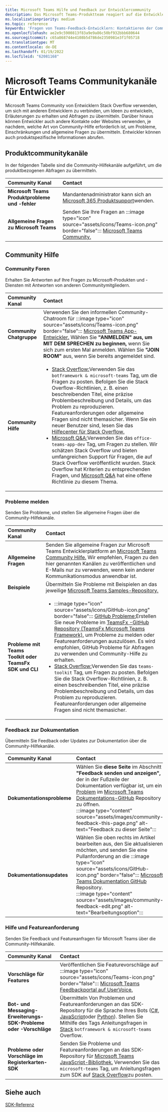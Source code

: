 ```yaml
---
title: Microsoft Teams Hilfe und Feedback zur Entwicklercommunity
description: Das Microsoft Teams-Produktteam reagiert auf die Entwicklercommunity über verschiedene Feedback- und Supportkanäle hinweg.
ms.localizationpriority: medium
ms.topic: reference
keywords: 'Fragen von Teams-Feedback-Entwicklern: Kontaktieren der Community bei der Anforderung von Fehlern bei Beiträgen zur Community-Diskussion'
ms.openlocfilehash: ae2e9c5900813f83a9e9a86c50bf932bbb680644
ms.sourcegitcommit: c65a868744e4108b5d786de2350981e3f1f05718
ms.translationtype: MT
ms.contentlocale: de-DE
ms.lasthandoff: 01/19/2022
ms.locfileid: "62081168"
---
```

# <a name="microsoft-teams-developer-community-channels"></a>Microsoft Teams Communitykanäle für Entwickler

Microsoft Teams Community von Entwicklern Stack Overflow verwenden, um sich mit anderen Entwicklern zu verbinden, um Ideen zu entwickeln, Erläuterungen zu erhalten und Abfragen zu übermitteln. Darüber hinaus können Entwickler auch andere Kontakte oder Websites verwenden, je nachdem, welche Art von Community-Hilfe erforderlich ist, um Probleme, Einschränkungen und allgemeine Fragen zu übermitteln. Entwickler können auch produktspezifische Informationen abrufen.

## <a name="product-community-channels"></a>Produktcommunitykanäle

In der folgenden Tabelle sind die Community-Hilfekanäle aufgeführt, um die produktbezogenen Abfragen zu übermitteln.

| **Community Kanal** | **Contact** |
|:------------|:------------|
| **Microsoft Teams Produktprobleme und -fehler** | Mandantenadministrator kann sich an [Microsoft 365 Produktsupport](/microsoft-365/admin/contact-support-for-business-products)wenden. |
| **Allgemeine Fragen zu Microsoft Teams** | Senden Sie Ihre Fragen an :::image type="icon" source="assets/icons/Teams-icon.png" border="false"::: [Microsoft Teams Community.](https://answers.microsoft.com/en-us/msteams/forum) |

## <a name="community-help"></a>Community Hilfe

### <a name="community-forums"></a>Community Foren

Erhalten Sie Antworten auf Ihre Fragen zu Microsoft-Produkten und -Diensten mit Antworten von anderen Communitymitgliedern.

| **Community Kanal**|   **Contact**  |
|:---------------------|:---------------|
| **Community Chatgruppe** | Verwenden Sie den informellen Community-Chatroom für :::image type="icon" source="assets/icons/Teams-icon.png" border="false"::: [Microsoft Teams App-Entwickler.](https://gitter.im/OfficeDev/MicrosoftTeamsAppDev) Wählen Sie **"ANMELDEN" aus, um MIT DEM SPRECHEN zu beginnen,** wenn Sie sich zum ersten Mal anmelden. Wählen Sie **"JOIN ROOM"** aus, wenn Sie bereits angemeldet sind. |
|**Community Hilfe** | <ul> <li>[Stack Overflow:](https://stackoverflow.com/questions/tagged/microsoft-teams)Verwenden Sie das `botframework & microsoft-teams` Tag, um die Fragen zu posten. Befolgen Sie die Stack Overflow-Richtlinien, z. B. einen beschreibenden Titel, eine präzise Problembeschreibung und Details, um das Problem zu reproduzieren. Featureanforderungen oder allgemeine Fragen sind nicht themasicher. Wenn Sie ein neuer Benutzer sind, lesen Sie das [Hilfecenter für Stack Overflow.](https://stackoverflow.com/help)</li>  <li> [Microsoft Q&A:](/answers/topics/office-teams-app-dev.html)Verwenden Sie das `office-teams-app-dev` Tag, um Fragen zu stellen. Wir schätzen Stack Overflow und bieten umfangreichen Support für Fragen, die auf Stack Overflow veröffentlicht wurden. Stack Overflow hat Kriterien zu entsprechenden Fragen, und [Microsoft Q&A](/answers/topics/office-teams-app-dev.html) hat eine offene Richtlinie zu diesem Thema. </li><ul> |

### <a name="report-issues"></a>Probleme melden

Senden Sie Probleme, und stellen Sie allgemeine Fragen über die Community-Hilfekanäle.

| **Community Kanal** | **Contact** |
|:----------------------|:------------|
| **Allgemeine Fragen** | Senden Sie allgemeine Fragen zur Microsoft Teams Entwicklerplattform an [Microsoft Teams Community Hilfe.](mailto:microsoftteamsdev@microsoft.com) Wir empfehlen, Fragen zu den hier genannten Kanälen zu veröffentlichen und E-Mails nur zu verwenden, wenn kein anderer Kommunikationsmodus anwendbar ist. |
| **Beispiele** | Übermitteln Sie Probleme mit Beispielen an das jeweilige [Microsoft Teams Samples-Repository.](https://github.com/OfficeDev/Microsoft-Teams-Samples)|
|  **Probleme mit Teams Toolkit oder TeamsFx SDK und CLI** | <ul><li> :::image type="icon" source="assets/icons/GitHub-icon.png" border="false":::  [GitHub Probleme:](https://github.com/OfficeDev/TeamsFx/issues)Erstellen Sie neue Probleme im [TeamsFx -GitHub Repository (TeamsFx Microsoft Teams Framework),](https://github.com/OfficeDev/TeamsFx) um Probleme zu melden oder Featureanforderungen auszulösen. Es wird empfohlen, GitHub Probleme für Abfragen zu verwenden und Community-Hilfe zu erhalten. <li> [Stack Overflow:](https://stackoverflow.com/questions/tagged/teams-toolkit)Verwenden Sie das `teams-toolkit` Tag, um Fragen zu posten. Befolgen Sie die Stack Overflow-Richtlinien, z. B. einen beschreibenden Titel, eine präzise Problembeschreibung und Details, um das Problem zu reproduzieren. Featureanforderungen oder allgemeine Fragen sind nicht themasicher. </li> </ul> |

### <a name="documentation-feedback"></a>Feedback zur Dokumentation

Übermitteln Sie Feedback oder Updates zur Dokumentation über die Community-Hilfekanäle.

| **Community Kanal** | **Contact** |
|:--------------------------|:--------------------------|
| **Dokumentationsprobleme** | Wählen Sie **diese Seite** im Abschnitt **"Feedback senden und anzeigen",** der in der Fußzeile der Dokumentation verfügbar ist, um ein [Problem](https://github.com/MicrosoftDocs/msteams-docs/issues) im [Microsoft Teams Dokumentations-GitHub](https://github.com/MicrosoftDocs/msteams-docs) Repository zu öffnen.<br/>:::image type="content" source="assets/images/community-feedback-this-page.png" alt-text="Feedback zu dieser Seite":::|
|**Dokumentationsupdates**|Wählen  Sie oben rechts im Artikel bearbeiten aus, den Sie aktualisieren möchten, und senden Sie eine Pullanforderung an die :::image type="icon" source="assets/icons/GitHub-icon.png" border="false"::: [Microsoft Teams Dokumentation GitHub](https://github.com/MicrosoftDocs/msteams-docs) Repository. <br /> :::image type="content" source="assets/images/community-feedback-edit.png" alt-text="Bearbeitungsoption":::|

### <a name="help-and-feature-request"></a>Hilfe und Featureanforderung

Senden Sie Feedback und Featureanfragen für Microsoft Teams über die Community-Hilfekanäle.

| **Community Kanal** | **Contact** |
|:----------------------|:------------|
| **Vorschläge für Features** | Veröffentlichen Sie Featurevorschläge auf :::image type="icon" source="assets/icons/Teams-icon.png" border="false"::: [Microsoft Teams Feedbackportal auf UserVoice.](https://microsoftteams.uservoice.com/forums/555103-public-preview/category/182881-developer-platform) |
| **Bot- und Messaging-Erweiterungs-SDK-Probleme oder -Vorschläge** | Übermitteln Von Problemen und Featureanforderungen an das SDK-Repository für die Sprache Ihres Bots ([C#](https://github.com/Microsoft/botbuilder-dotnet/), [JavaScript](https://github.com/Microsoft/botbuilder-js)oder [Python](https://github.com/Microsoft/botbuilder-python)). Stellen Sie Mithilfe des Tags Anleitungsfragen in [Stack](https://stackoverflow.com/questions/tagged/botframework%20microsoft-teams) `botframework & microsoft-teams` Overflow. |
| **Probleme oder Vorschläge im Registerkarten-SDK** | Senden Sie Probleme und Featureanforderungen an das SDK-Repository für [Microsoft Teams JavaScript-Bibliothek.](https://github.com/OfficeDev/microsoft-teams-library-js/issues) Verwenden Sie das `microsoft-teams` Tag, um Anleitungsfragen zum SDK auf [Stack Overflow](https://stackoverflow.com/questions/tagged/microsoft-teams)zu posten. |

## <a name="see-also"></a>Siehe auch

[SDK-Referenz](/javascript/api/overview/msteams-client?view=msteams-client-js-latest&preserve-view=true)
